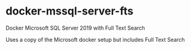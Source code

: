 # docker-mssql-server-fts
Docker Microsoft SQL Server 2019 with Full Text Search

Uses a copy of the Microsoft docker setup but includes Full Text Search
